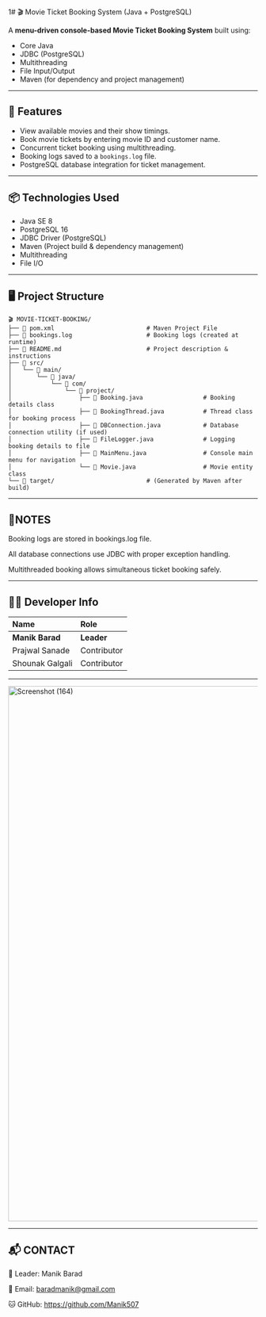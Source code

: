 1# 🎬 Movie Ticket Booking System (Java + PostgreSQL)

A **menu-driven console-based Movie Ticket Booking System** built using:
- Core Java  
- JDBC (PostgreSQL)  
- Multithreading  
- File Input/Output  
- Maven (for dependency and project management)

---

## 📌 Features
- View available movies and their show timings.
- Book movie tickets by entering movie ID and customer name.
- Concurrent ticket booking using multithreading.
- Booking logs saved to a `bookings.log` file.
- PostgreSQL database integration for ticket management.

---

## 📦 Technologies Used
- Java SE 8
- PostgreSQL 16
- JDBC Driver (PostgreSQL)
- Maven (Project build & dependency management)
- Multithreading
- File I/O

---

## 🖥️ Project Structure
```
🎬 MOVIE-TICKET-BOOKING/
├── 📄 pom.xml                          # Maven Project File
├── 📄 bookings.log                     # Booking logs (created at runtime)
├── 📄 README.md                        # Project description & instructions
├── 📁 src/
│   └── 📁 main/
│       └── 📁 java/
│           └── 📁 com/
│               └── 📁 project/
│                   ├── 📄 Booking.java                 # Booking details class
│                   ├── 📄 BookingThread.java           # Thread class for booking process
│                   ├── 📄 DBConnection.java            # Database connection utility (if used)
│                   ├── 📄 FileLogger.java              # Logging booking details to file
│                   ├── 📄 MainMenu.java                # Console main menu for navigation
│                   └── 📄 Movie.java                   # Movie entity class
└── 📁 target/                          # (Generated by Maven after build)

```

---

## 📜NOTES
Booking logs are stored in bookings.log file.

All database connections use JDBC with proper exception handling.

Multithreaded booking allows simultaneous ticket booking safely.

---


## 👨‍💻 Developer Info

| Name               | Role        |
|:------------------|:------------|
| **Manik Barad**    | **Leader**  |
| Prajwal Sanade     | Contributor |
| Shounak Galgali    | Contributor |


---

<img width="1920" height="1080" alt="Screenshot (164)" src="https://github.com/user-attachments/assets/d22b12eb-8b6c-445b-b852-256b5601c80c" />

---
## 📬 CONTACT

👑 Leader: Manik Barad

📧 Email: baradmanik@gmail.com

🐱 GitHub: https://github.com/Manik507
